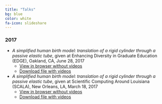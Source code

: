 ```yaml
---
title: "Talks"
bg: blue
color: white
fa-icon: slideshare
---
```

<!-- fa-icon can be set to any from http://fortawesome.github.io/Font-Awesome/icons/ -->

### 2017
* *A simplified human birth model: translation of a rigid cylinder through a passive elastic tube*, given at Enhancing Diversity in Graduate Education (EDGE), Oakland, CA, June 28, 2017
    - [View in browser without videos](./pdf/EDGE2017.pdf)
	- [Download file with videos](./pdf/EDGE2017.zip)
* *A simplified human birth model: translation of a rigid cylinder through a passive elastic tube*, given at Scientific Computing Around Louisiana (SCALA), New Orleans, LA, March 18, 2017
    - [View in browser without videos](./pdf/SCALA2017.pdf)
	- [Download file with videos](./pdf/SCALA2017.zip)
